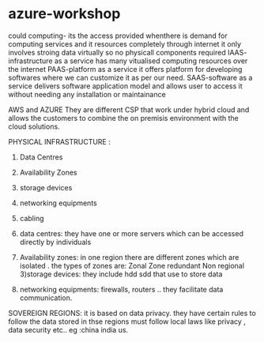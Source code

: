 # azure-workshop 
could computing- its the access provided whenthere is demand for computing services and it resources completely through internet 
it only involves stroing data virtually so no physicall components required 
IAAS- infrastructure as a service 
has many vitualised computing resources over the internet 
PAAS-platform as a service
it offers platform for developing softwares where we can customize it as per our need.
SAAS-software as a service
delivers software application model and allows user to access it without needing any installation or maintainance

AWS and AZURE 
They are different CSP that work under hybrid cloud and allows the customers to combine the on premisis environment with the cloud solutions.

PHYSICAL INFRASTRUCTURE :
1) Data Centres
2) Availability Zones
3) storage devices
4) networking equipments
5) cabling

1) data centres:
they have one or more servers which can be accessed directly by individuals

2) Availability zones:
 in one region there are different zones which are isolated .
the types of zones are:
                      Zonal
                      Zone redundant
                      Non regional
3)storage devices:
they include hdd sdd that use to store data

4) networking equipments:
firewalls, routers .. they facilitate data communication.

SOVEREIGN REGIONS:
it is based on data privacy.
they have certain rules to follow the data stored in thse regions must follow local laws like privacy , data security etc..
eg :china india us.



